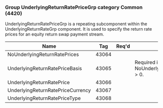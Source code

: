 ### Group UnderlyingReturnRatePriceGrp category Common (4420)

UnderlyingReturnRatePriceGrp is a repeating subcomponent within the UnderlyingReturnRateGrp component. It is used to specify the return rate prices for an equity return swap payment stream.

| Name                              | Tag   | Req'd | Documentation                                        |
|-----------------------------------|-------|----------|------------------------------------------------------|
| NoUnderlyingReturnRatePrices      | 43064 |       |                                                      |
| UnderlyingReturnRatePriceBasis    | 43065 |       | Required if NoUnderlyingReturnRatePrices(43064) > 0. |
| UnderlyingReturnRatePrice         | 43066 |       |                                                      |
| UnderlyingReturnRatePriceCurrency | 43067 |       |                                                      |
| UnderlyingReturnRatePriceType     | 43068 |       |                                                      |


